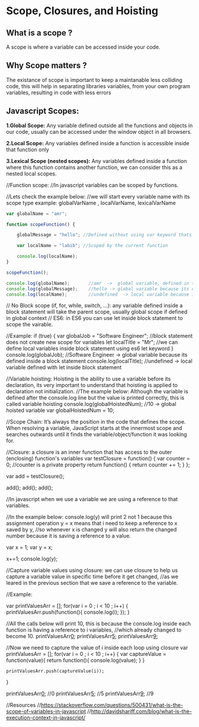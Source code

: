 # Scope, Closures, and Hoisting

## What is a scope ?
A scope is where a variable can be accessed inside your code.



## Why Scope matters ?
The existance of scope is important to keep a maintanable less colliding code, this will help in separating libraries variables, from your own program variables, resulting in code with less errors



## Javascript Scopes:
**1.Global Scope:** Any variable defined outside all the functions and objects in our code, usually can be accessed under the window object in all browsers.

**2.Local Scope:** Any variables defined inside a function is accessible inside that function only

**3.Lexical Scope (nested scopes):** Any variables defined inside a function where this function contains another function, we can consider this as a nested local scopes.





//Function scope:
//In javascript variables can be scoped by functions.

//Lets check the example below:
//we will start every variable name with its scope type example: globalVarName , localVarName, lexicalVarName

```javascript
var globalName = "amr";

function scopeFunction() {

    globalMessage = "hello"; //Defined without using var keyword thats why its a global variable.

    var localName = "labib"; //Scoped by the current function

    console.log(localName);
}

scopeFunction();

console.log(globalName);       //amr  ->  global variable, defined in the global scope
console.log(globalMessage);    //hello -> global variable because its defined without using var keyword
console.log(localName);        //undefined  -> local variable because its scoped by scopeFunction function
```




// No Block scope (if, for, while, switch, ...): any variable defined inside a block statement will take the parent scope, usually global scope if defined in global context
// ES6: in ES6 you can use let inside block statement to scope the vairable.

//Example:
if (true) {
    var globalJob = "Software Engineer"; //block statement does not create new scope for variables
    let localTitle = "Mr"; //we can define local variables inside block statement using es6 let keyword
}
console.log(globalJob);  //Software Engineer -> global variable because its defined inside a block statement
console.log(localTitle); //undefined ->  local variable defined with let inside block statement



//Variable hoisting: Hoisting is the ability to use a variable before its declaration, its very important to understand that hoisting is applied to declaration not initialization.
//The example below: Although the variable is defined after the console.log line but the value is printed correctly, this is called variable hoisting
console.log(globalHoistedNum); //10 -> global hoisted variable
var globalHoistedNum = 10;


//Scope Chain: It’s always the position in the code that defines the scope. When resolving a variable, JavaScript starts at the innermost scope and searches outwards until it finds the variable/object/function it was looking for.


//Closure: a closure is an inner function that has access to the outer (enclosing) function's variables
var testClosure = function() {
    var counter = 0; //counter is a private property
    return function() {
        return counter += 1;
    }
};

var add = testClosure();

add();
add();
add();



//In javascript when we use a variable we are using a reference to that variables.

//In the example below: console.log(y) will print 2 not 1 because this assignment operation y = x means that i need to keep a reference to x saved by y,
//so whenever x is changed y will also return the changed number because it is saving a reference to a value.

var x = 1;
var y = x;

x+=1;
console.log(y);

//Capture variable values using closure: we can use closure to help us capture a variable value in specific time before it get changed,
//as we leared in the previous section that we save a reference to the variable.

//Example:


var printValuesArr = [];
for(var i = 0 ; i < 10 ; i++)
{
    printValuesArr.push(function(){
        console.log(i);
    });
}

//All the calls below will print 10, this is because the console.log inside each function is having a reference to i variables,
//which already changed to become 10.
printValuesArr[0]();
printValuesArr[5]();
printValuesArr[9]();


//Now we need to capture the value of i inside each loop using closure
var printValuesArr = [];
for(var i = 0 ; i < 10 ; i++)
{
    var captureValue = function(value){
        return function(){
            console.log(value);
        }
    }

    printValuesArr.push(captureValue(i));
}

printValuesArr[0](); //0
printValuesArr[5](); //5
printValuesArr[9](); //9



//Resources
//https://stackoverflow.com/questions/500431/what-is-the-scope-of-variables-in-javascript
//http://davidshariff.com/blog/what-is-the-execution-context-in-javascript/
